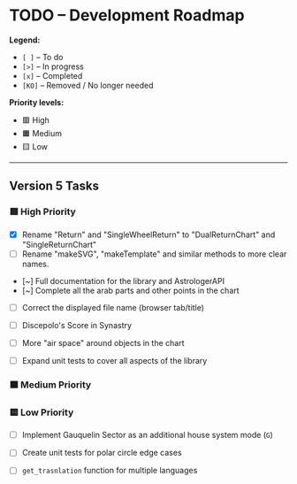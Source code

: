 # TODO – Development Roadmap

**Legend:**

- `[ ]` – To do  
- `[>]` – In progress  
- `[x]` – Completed  
- `[KO]` – Removed / No longer needed  

**Priority levels:**
- 🟥 High  
- 🟧 Medium  
- 🟨 Low  

---

## Version 5 Tasks

### 🟥 High Priority

- [x] Rename "Return" and "SingleWheelReturn" to "DualReturnChart" and "SingleReturnChart"
- [ ] Rename "makeSVG", "makeTemplate" and similar methods to more clear names.
- [~] Full documentation for the library and AstrologerAPI
- [~] Complete all the arab parts and other points in the chart 
- [ ] Correct the displayed file name (browser tab/title)
- [ ] Discepolo's Score in Synastry
- [ ] More "air space" around objects in the chart
- [ ] Expand unit tests to cover all aspects of the library


### 🟧 Medium Priority


### 🟨 Low Priority

- [ ] Implement Gauquelin Sector as an additional house system mode (`G`)
- [ ] Create unit tests for polar circle edge cases
- [ ] `get_trasnlation` function for multiple languages


